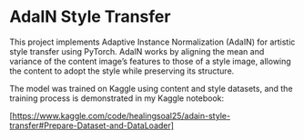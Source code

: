# AdaIN Style Transfer

This project implements Adaptive Instance Normalization (AdaIN) for artistic style transfer using PyTorch.
AdaIN works by aligning the mean and variance of the content image’s features to those of a style image, allowing the content to adopt the style while preserving its structure.

The model was trained on Kaggle using content and style datasets, and the training process is demonstrated in my Kaggle notebook:

[https://www.kaggle.com/code/healingsoal25/adain-style-transfer#Prepare-Dataset-and-DataLoader]
